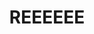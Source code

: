 ---
title: REEEEEE
crosslinks:
- REEEEEEEEEE
- The_Donald
- Incel
- ClashOfClans
- thegrandtour
- madlads
- ooerintensifies
- reeeee
- vaporwaveaesthetics
- dankmemes
- todayilearned
- redditsync
- modnews
---